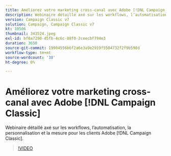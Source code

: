 ```yaml
---
title: Améliorez votre marketing cross-canal avec Adobe [!DNL Campaign Classic]
description: Webinaire détaillé axé sur les workflows, l’automatisation, la personnalisation et la mesure pour les clients Adobe [!DNL Campaign Classic] s.
version: Campaign Classic v7
solution: Campaign, Campaign Classic v7
kt: 10506
thumbnail: 343524.jpeg
exl-id: bf0a7290-d5fb-4c6c-88f0-2ceecbf794e3
duration: 3650
source-git-commit: 19904556b6f2a6e3a9e2919f5504732f2f9b598d
workflow-type: tm+mt
source-wordcount: '38'
ht-degree: 0%

---
```


# Améliorez votre marketing cross-canal avec Adobe [!DNL Campaign Classic]

Webinaire détaillé axé sur les workflows, l’automatisation, la personnalisation et la mesure pour les clients Adobe [!DNL Campaign Classic].

>[!VIDEO](https://video.tv.adobe.com/v/343524/?quality=12&learn=on)

